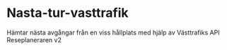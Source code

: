 # Nasta-tur-vasttrafik
Hämtar nästa avgångar från en viss hållplats med hjälp av Västtrafiks API Reseplaneraren v2
